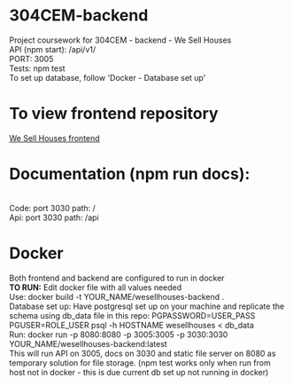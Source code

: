 # 304CEM-backend
Project coursework for 304CEM - backend - We Sell Houses
<br>
API (npm start): /api/v1/ 
<br>
PORT: 3005
<br>
Tests: npm test
<br>
To set up database, follow 'Docker - Database set up'

# To view frontend repository
[We Sell Houses frontend](https://github.coventry.ac.uk/304CEM-2021SEPJAN/304CEM-frontend)

# Documentation (npm run docs):
<br>
    Code: port 3030 path: /
    <br>
    Api: port 3030 path: /api

# Docker
Both frontend and backend are configured to run in docker
<br>
<b>TO RUN:</b> Edit docker file with all values needed
<br>
Use: docker build -t YOUR_NAME/wesellhouses-backend .
<br>
Database set up: Have postgresql set up on your machine and replicate the schema using db_data file in this repo:
PGPASSWORD=USER_PASS PGUSER=ROLE_USER psql -h HOSTNAME wesellhouses < db_data
<br>
Run: docker run  -p 8080:8080 -p 3005:3005 -p 3030:3030 YOUR_NAME/wesellhouses-backend:latest
<br>
This will run API on 3005, docs on 3030 and static file server on 8080 as temporary solution for file storage. (npm test works only when run from host not in docker - this is due current db set up not running in docker)
    